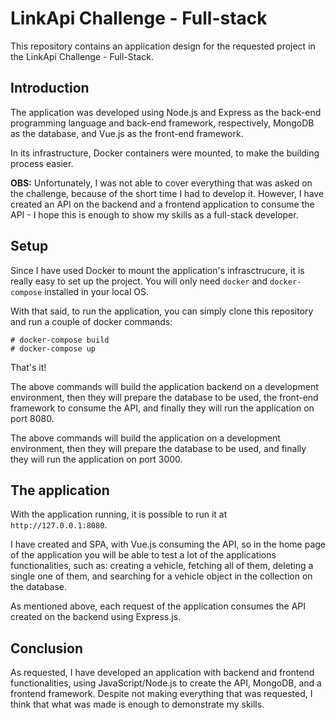 # LinkApi Challenge - Full-stack

This repository contains an application design for the requested project in the LinkApi Challenge - Full-Stack.

## Introduction

The application was developed using Node.js and Express as the back-end programming language and back-end framework, respectively, MongoDB as the database, and Vue.js as the front-end framework.

In its infrastructure, Docker containers were mounted, to make the building process easier.

**OBS:** Unfortunately, I was not able to cover everything that was asked on the challenge, because of the short time I had to develop it. However, I have created an API on the backend and a frontend application to consume the API - I hope this is enough to show my skills as a full-stack developer.

## Setup

Since I have used Docker to mount the application's infrasctrucure, it is really easy to set up the project. You will only need `docker` and `docker-compose` installed in your local OS.

With that said, to run the application, you can simply clone this repository and run a couple of docker commands:

```
# docker-compose build
# docker-compose up
```

That's it!

The above commands will build the application backend on a development environment, then they will prepare the database to be used, the front-end framework to consume the API, and finally they will run the application on port 8080.

The above commands will build the application on a development environment, then they will prepare the database to be used, and finally they will run the application on port 3000.

## The application

With the application running, it is possible to run it at `http://127.0.0.1:8080`.

I have created and SPA, with Vue.js consuming the API, so in the home page of the application you will be able to test a lot of the applications functionalities, such as: creating a vehicle, fetching all of them, deleting a single one of them, and searching for a vehicle object in the collection on the database.

As mentioned above, each request of the application consumes the API created on the backend using Express.js.

## Conclusion

As requested, I have developed an application with backend and frontend functionalities, using JavaScript/Node.js to create the API, MongoDB, and a frontend framework. Despite not making everything that was requested, I think that what was made is enough to demonstrate my skills.
